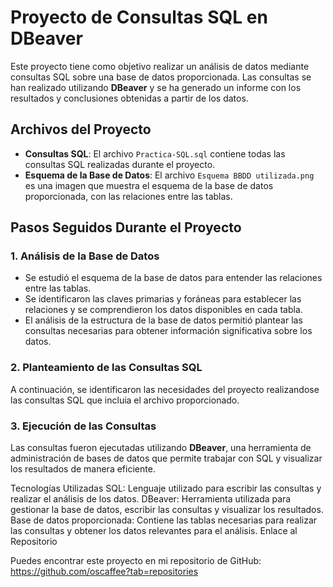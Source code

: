 # Proyecto de Consultas SQL en DBeaver

Este proyecto tiene como objetivo realizar un análisis de datos mediante consultas SQL sobre una base de datos proporcionada. Las consultas se han realizado utilizando **DBeaver** y se ha generado un informe con los resultados y conclusiones obtenidas a partir de los datos.

## Archivos del Proyecto

- **Consultas SQL**: El archivo `Practica-SQL.sql` contiene todas las consultas SQL realizadas durante el proyecto.
- **Esquema de la Base de Datos**: El archivo `Esquema BBDD utilizada.png` es una imagen que muestra el esquema de la base de datos proporcionada, con las relaciones entre las tablas.

## Pasos Seguidos Durante el Proyecto

### 1. **Análisis de la Base de Datos**
   - Se estudió el esquema de la base de datos para entender las relaciones entre las tablas.
   - Se identificaron las claves primarias y foráneas para establecer las relaciones y se comprendieron los datos disponibles en cada tabla.
   - El análisis de la estructura de la base de datos permitió plantear las consultas necesarias para obtener información significativa sobre los datos.

### 2. **Planteamiento de las Consultas SQL**
   A continuación, se identificaron las necesidades del proyecto realizandose las consultas SQL que incluia el archivo proporcionado.

### 3. **Ejecución de las Consultas**
   Las consultas fueron ejecutadas utilizando **DBeaver**, una herramienta de administración de bases de datos que permite trabajar con SQL y visualizar los resultados de manera eficiente.

   Tecnologías Utilizadas
SQL: Lenguaje utilizado para escribir las consultas y realizar el análisis de los datos.
DBeaver: Herramienta utilizada para gestionar la base de datos, escribir las consultas y visualizar los resultados.
Base de datos proporcionada: Contiene las tablas necesarias para realizar las consultas y obtener los datos relevantes para el análisis.
Enlace al Repositorio

Puedes encontrar este proyecto en mi repositorio de GitHub: https://github.com/oscaffee?tab=repositories